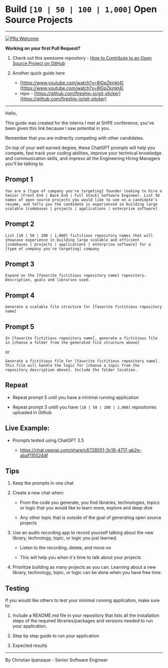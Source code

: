 # Build `[10 | 50 | 100 | 1,000]` Open Source Projects

---

[![PRs Welcome](https://img.shields.io/badge/PRs-welcome-brightgreen.svg?style=flat-square)](https://github.com/christianengineer/engineeringschool.ai)

**Working on your first Pull Request?** 

1. Check out this awesome repository - [How to Contribute to an Open Source Project on GitHub](https://github.com/firstcontributions/first-contributions)

2. Another quick guide here 
    - [https://www.youtube.com/watch?v=8lGpZkjnkt4](https://www.youtube.com/watch?v=8lGpZkjnkt4)
    - repo - [https://github.com/fireship-io/git-sticker](https://github.com/fireship-io/git-sticker)

---

Hello, 

This guide was created for the interns I met at SHPE conference, you've been given this link because I saw potential in you.

Remember that you are indirectly competing with other candidates.

On top of your well earned degree, these ChatGPT prompts will help you compete, fast track your coding abilities, improve your technical knowledge and communication skills, and impress all the Engineering Hiring Managers you'll be talking to.

## Prompt 1

```
You are a [type of company you're targeting] founder looking to hire a Senior [Front End | Back End | Full Stack] Software Engineer. List 50 names of open source projects you would like to see on a candidate's resume, and tells you the candidate is experienced in building large scalable [codebases | projects | applications | enterprise software]
```

## Prompt 2

```
List [10 | 50 | 100 | 1,000] fictitious repository names that will showcase experience in building large scalable and efficient [codebases | projects | applications | enterprise software] for a [type of company you're targeting] company
```

## Prompt 3

```
Expand on the [favorite fictitious repository name] repository. Description, goals and libraries used.
```

## Prompt 4

```
Generate a scalable file structure for [favorite fictitious repository name]
```

## Prompt 5

```
In [favorite fictitious repository name], generate a fictitious file in [choose a folder from the generated file structure above]
```

or

```
Generate a fictitious file for [favorite fictitious repository name]. This file will handle the logic for [choose a topic from the repository description above]. Include the folder location.
```

## Repeat

- Repeat prompt 5 until you have a minimal running application

- Repeat prompt 3 untill you have `[10 | 50 | 100 | 1,000]` repositories uploaded in Github

## Live Example:

- Prompts tested using ChatGPT 3.5

  - https://chat.openai.com/share/c6728551-3c18-4717-ab2e-abaf115524df

## Tips

1. Keep the prompts in one chat

2. Create a new chat when:

   - From the code you generate, you find libraries, technologies, topics or logic that you would like to learn more, explore and deep dive

   - Any other topic that is outside of the goal of generating open source projects

3. Use an audio recording app to record yourself talking about the new library, technology, topic, or logic you just learned.

   - Listen to the recording, delete, and move on

   - This will help you when it's time to talk about your projects

4. Prioritize building as many projects as you can. Learning about a new library, technology, topic, or logic can be done when you have free time.

## Testing

If you would like others to test your minimal running application, make sure to:

1. Include a README.md file in your repository that lists all the installation steps of the required libraries/packages and versions needed to run your application.

2. Step by step guide to run your application

3. Expected results

---

By Christian Ipanaque - Senior Software Engineer
